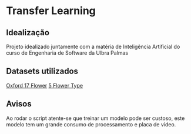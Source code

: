 # Transfer Learning

## Idealização

Projeto idealizado juntamente com a matéria de Inteligência Artificial do curso de Engenharia de Software da Ulbra Palmas

## Datasets utilizados

[Oxford 17 Flower](https://www.kaggle.com/datasets/datajameson/oxford-17-flowers-dataset)
[5 Flower Type](https://www.kaggle.com/datasets/kausthubkannan/5-flower-types-classification-dataset)

## Avisos

Ao rodar o script atente-se que treinar um modelo pode ser custoso, este modelo tem um grande consumo de processamento e placa de vídeo.
